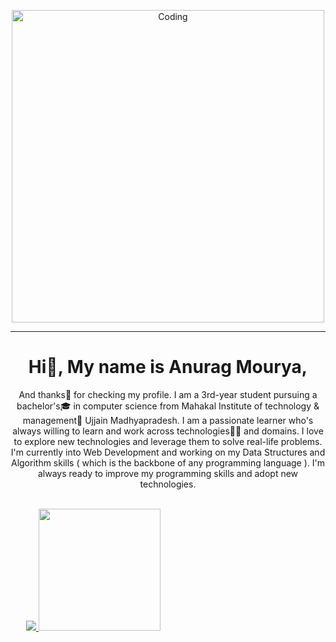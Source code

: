 <p align="center">
<img alt="Coding" height="500px" src="https://cdn.dribbble.com/users/1025838/screenshots/6220885/devguy3.gif">
</p>
<hr>
<h1 align="center">Hi👋, My name is Anurag Mourya,</h1>
<p align="center">
 And thanks🙏 for checking my profile. I am a 3rd-year student pursuing a bachelor's🎓 in computer science from Mahakal Institute of technology & management🏢 Ujjain Madhyapradesh. I am a passionate learner who's always willing to learn and work across technologies👩‍💻 and domains. I love to explore new technologies and leverage them to solve real-life problems. I'm currently into Web Development and working on my Data Structures and Algorithm skills ( which is the backbone of any programming language ). I'm always ready to improve my programming skills and adopt new technologies.
</p>
<br>

<a href="https://github.com/Anuragmourya975/github-readme-stats" style="padding-left:25px">
  <img  src="https://github-readme-stats.vercel.app/api?username=Anuragmourya975&show_icons=true&theme=radical" />
</a>

<a href="https://github.com/Anuragmourya975/github-readme-stats">
  <img height="195.5px" src="https://github-readme-stats.vercel.app/api/top-langs/?username=anuraghazra&theme=radical&layout=compact" />
</a>

<!-- <h3 align="left">Connect with me:</h3>
<p align="left">
<a href="your link" target="blank"><img align="center" src="https://cdn.jsdelivr.net/npm/simple-icons@3.0.1/icons/twitter.svg" alt="" height="30" width="40" color="white" /></a>
<a href="your link" target="blank"><img align="center" src="https://cdn.jsdelivr.net/npm/simple-icons@3.0.1/icons/linkedin.svg" alt="" height="30" width="40" /></a>
<a href="your link" target="blank"><img align="center" src="https://cdn.jsdelivr.net/npm/simple-icons@3.0.1/icons/instagram.svg" alt="" height="30" width="40" /></a>
<a href="your link" target="blank"><img align="center" src="https://cdn.jsdelivr.net/npm/simple-icons@3.0.1/icons/youtube.svg" alt="" height="30" width="40" /></a>
</p> -->

